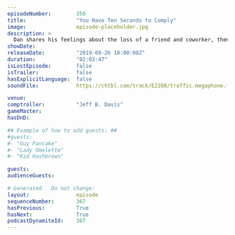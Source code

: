 ```yaml
---
episodeNumber:        350
title:                "You Have Ten Seconds to Comply"
image:                episode-placeholder.jpg
description: >
  Dan shares his feelings about the loss of a friend and coworker, then brings on Ed Neumeier – writer of genre defining movies like RoboCop and Starship Troopers to dive deep into their history and trivia. Featuring Dan Harmon, Jeff Bryan Davis, Rob Schrab and Ed Neumeier.
showDate:             
releaseDate:          "2019-09-26 10:00:00Z"
duration:             "02:03:47"
isLostEpisode:        false
isTrailer:            false
hasExplicitLanguage:  false
soundFile:            https://chtbl.com/track/E2288/traffic.megaphone.fm/STA8562369244.mp3?updated=1596570498

venue:                
comptroller:          "Jeff B. Davis"
gameMaster:           
hasDnD:               

## Example of how to add guests: ##
#guests:
#- "Guy Pancake"
#- "Lady Omelette"
#- "Kid Hashbrown"

guests:
audienceGuests:

# Generated.  Do not change:
layout:               episode
sequenceNumber:       367
hasPrevious:          True
hasNext:              True
podcastDynamiteId:    367
---
```


<!-- The episode description will be rendered here -->
<!-- Add your content below here -->

